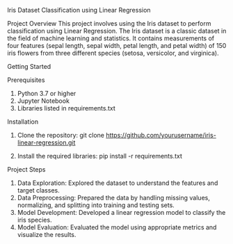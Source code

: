 Iris Dataset Classification using Linear Regression

Project Overview
This project involves using the Iris dataset to perform classification using Linear Regression. 
The Iris dataset is a classic dataset in the field of machine learning and statistics. 
It contains measurements of four features (sepal length, sepal width, petal length, and petal width) of 150 iris flowers from three different species (setosa, versicolor, and virginica).

Getting Started

Prerequisites
1. Python 3.7 or higher
2. Jupyter Notebook
3. Libraries listed in requirements.txt

Installation
1. Clone the repository:
git clone https://github.com/yourusername/iris-linear-regression.git

2. Install the required libraries:
pip install -r requirements.txt

Project Steps
1. Data Exploration: Explored the dataset to understand the features and target classes.
2. Data Preprocessing: Prepared the data by handling missing values, normalizing, and splitting into training and testing sets.
3. Model Development: Developed a linear regression model to classify the iris species.
4. Model Evaluation: Evaluated the model using appropriate metrics and visualize the results.
